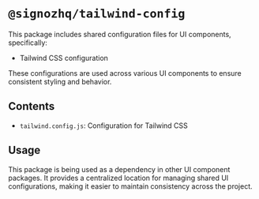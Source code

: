 # `@signozhq/tailwind-config`

This package includes shared configuration files for UI components, specifically:

- Tailwind CSS configuration

These configurations are used across various UI components to ensure consistent styling and behavior.

## Contents

- `tailwind.config.js`: Configuration for Tailwind CSS

## Usage

This package is being used as a dependency in other UI component packages. It provides a centralized location for managing shared UI configurations, making it easier to maintain consistency across the project.
